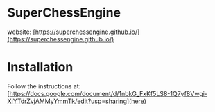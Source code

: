 # SuperChessEngine

website: [https://superchessengine.github.io/](https://superchessengine.github.io/)

# Installation

Follow the instructions at: [https://docs.google.com/document/d/1nbkG_FxKf5LS8-1Q7yf8Vwgi-XIYTdrZvjAMMyYmmTk/edit?usp=sharing](here)
